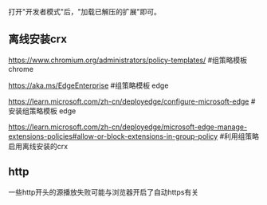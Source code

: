 
打开"开发者模式"后，"加载已解压的扩展"即可。

## 离线安装crx
https://www.chromium.org/administrators/policy-templates/   #组策略模板 chrome

https://aka.ms/EdgeEnterprise   #组策略模板 edge

https://learn.microsoft.com/zh-cn/deployedge/configure-microsoft-edge #安装组策略模板 edge

https://learn.microsoft.com/zh-cn/deployedge/microsoft-edge-manage-extensions-policies#allow-or-block-extensions-in-group-policy #利用组策略启用离线安装的crx


## http
一些http开头的源播放失败可能与浏览器开启了自动https有关 
